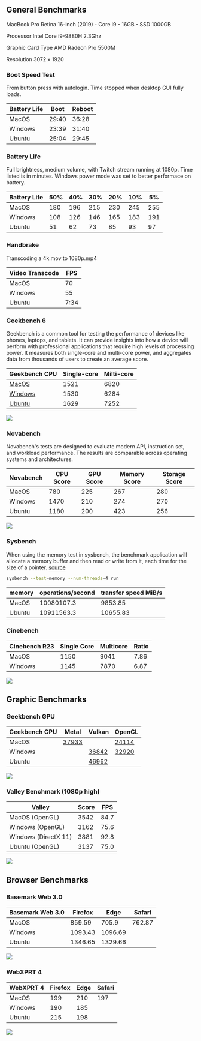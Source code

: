 ## General Benchmarks

MacBook Pro Retina 16-inch (2019) - Core i9 - 16GB - SSD 1000GB

Processor
Intel Core i9-9880H 2.3Ghz

Graphic Card Type
AMD Radeon Pro 5500M

Resolution
3072 x 1920

### Boot Speed Test

From button press with autologin. Time stopped when desktop GUI fully loads.

| Battery Life | Boot  | Reboot |
| ------------ | ----- | ------ |
| MacOS        | 29:40 | 36:28  |
| Windows      | 23:39 | 31:40  |
| Ubuntu       | 25:04 | 29:45  |

### Battery Life

Full brightness, medium volume, with Twitch stream running at 1080p. Time listed is in minutes. Windows power mode was set to better performace on battery.

| Battery Life | 50%  | 40%  | 30%  | 20%  | 10%  | 5%   |
| ------------ | ---- | ---- | ---- | ---- | ---- | ---- |
| MacOS        | 180  | 196  | 215  | 230  | 245  | 255  |
| Windows      | 108  | 126  | 146  | 165  | 183  | 191  |
| Ubuntu       | 51   | 62   | 73   | 85   | 93   | 97   |

### Handbrake

Transcoding a 4k.mov to 1080p.mp4

| Video Transcode | FPS  |
| --------------- | ---- |
| MacOS           | 70   |
| Windows         | 55   |
| Ubuntu          | 7:34 |

### Geekbench 6

Geekbench is a common tool for testing the performance of devices like phones, laptops, and tablets. It can provide insights into how a device will perform with professional applications that require high levels of processing power. It measures both single-core and multi-core power, and aggregates data from thousands of users to create an average score.

| Geekbench CPU                                           | Single-core | Milti-core |
| ------------------------------------------------------- | ----------- | ---------- |
| [MacOS](https://browser.geekbench.com/v6/cpu/9332803)   | 1521        | 6820       |
| [Windows](https://browser.geekbench.com/v6/cpu/9390869) | 1530        | 6284       |
| [Ubuntu](https://browser.geekbench.com/v6/cpu/9340751)  | 1629        | 7252       |

![](https://github.com/TechHutTV/benchmarking/blob/main/2024-MacWinLinux/images/Geekbench%206%20CPU.png)

### Novabench

Novabench's tests are designed to evaluate modern API, instruction set, and workload performance. The results are comparable across operating systems and architectures.

| Novabench      | CPU Score | GPU Score | Memory Score | Storage Score |
| -------------- | --------- | --------- | ------------ | ------------- | 
| MacOS          | 780       | 225       | 267          | 280           | 
| Windows        | 1470      | 210       | 274          | 270           | 
| Ubuntu         | 1180      | 200       | 423          | 256           | 

![](https://github.com/TechHutTV/benchmarking/blob/main/2024-MacWinLinux/images/NovaBench.png)

### Sysbench

When using the memory test in sysbench, the benchmark application will allocate a memory buffer and then read or write from it, each time for the size of a pointer. [source](https://wiki.gentoo.org/wiki/Sysbench)

```bash
sysbench --test=memory --num-threads=4 run
```

| memory  | operations/second | transfer speed MiB/s | 
| ------- | ----------------- | -------------------- | 
| MacOS   | 10080107.3        | 9853.85              |
| Ubuntu  | 10911563.3        | 10655.83             |

### Cinebench
| Cinebench R23  | Single Core | Multicore | Ratio |
| -------------- | ----------- | --------- | ----- |
| MacOS          | 1150        | 9041      | 7.86  |
| Windows        | 1145        | 7870      | 6.87  |

![](https://github.com/TechHutTV/benchmarking/blob/main/2024-MacWinLinux/images/Cinebench%20R23.png)

## Graphic Benchmarks

### Geekbench GPU

| Geekbench GPU | Metal      | Vulkan     | OpenCL     | 
| ------------- | ---------- | ---------- | --------------------------------------------------------- |
| MacOS         | [37933](https://browser.geekbench.com/v6/compute/3289995)              |            | [24114](https://browser.geekbench.com/v6/compute/3289934) |
| Windows       |            | [36842](https://browser.geekbench.com/v6/compute/3308764)              | [32920](https://browser.geekbench.com/v6/compute/3308755) |
| Ubuntu        |            | [46962](https://browser.geekbench.com/v6/compute/3292510) |            |

![](https://github.com/TechHutTV/benchmarking/blob/main/2024-MacWinLinux/images/Geekbench%206%20GPU.png)


### Valley Benchmark (1080p high) 

| Valley               | Score | FPS   | 
| -------------------- | ----- | ----- | 
| MacOS (OpenGL)       | 3542  | 84.7  |
| Windows (OpenGL)     | 3162  | 75.6  |
| Windows (DirectX 11) | 3881  | 92.8  |
| Ubuntu (OpenGL)      | 3137  | 75.0  |

![](https://github.com/TechHutTV/benchmarking/blob/main/2024-MacWinLinux/images/Valley%20Benchmark.png)

## Browser Benchmarks 

### Basemark Web 3.0

| Basemark Web 3.0 | Firefox | Edge    | Safari   |
| ---------------- | ------- | ------- | -------- |
| MacOS            | 859.59  | 705.9   | 762.87   |
| Windows          | 1093.43 | 1096.69 |          |
| Ubuntu           | 1346.65 | 1329.66 |          |

![](https://github.com/TechHutTV/benchmarking/blob/main/2024-MacWinLinux/images/Basemark%20Web%203.0.png)

### WebXPRT 4

| WebXPRT 4        | Firefox | Edge    | Safari   |
| ---------------- | ------- | ------- | -------- |
| MacOS            | 199     | 210     | 197      |
| Windows          | 190     | 185     |          |
| Ubuntu           | 215     | 198     |          |

![](https://github.com/TechHutTV/benchmarking/blob/main/2024-MacWinLinux/images/WebXPRT%204.png)
